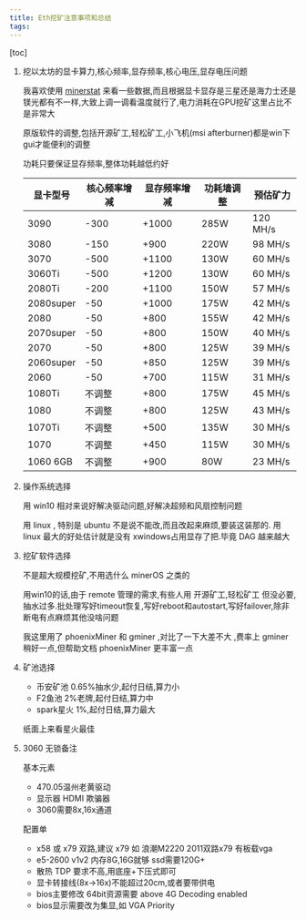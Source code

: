 ```yaml
---
title: Eth挖矿注意事项和总结
tags: 
---
```


[toc]

1. 挖以太坊的显卡算力,核心频率,显存频率,核心电压,显存电压问题

	我喜欢使用 [minerstat](https://minerstat.com/hardware) 来看一些数据,而且根据显卡显存是三星还是海力士还是镁光都有不一样,大致上调一调看温度就行了,电力消耗在GPU挖矿这里占比不是非常大
	
	原版软件的调整,包括开源矿工,轻松矿工,小飞机(msi afterburner)都是win下gui才能便利的调整
	
	功耗只要保证显存频率,整体功耗越低约好

	显卡型号 | 核心频率增减 | 显存频率增减 | 功耗墙调整 | 预估矿力
	---------|--------------|--------------|------------|---------
	3090 |	    -300 |	    +1000 |	285W |	120 MH/s
	3080 |	    -150 |	    +900 |	220W |	98 MH/s
	3070 |	    -500 |	    +1100 |	130W |	60 MH/s
	3060Ti |	-500 |	    +1200 |	130W |	60 MH/s
	2080Ti |    -200 |	    +1100 |	150W |	57 MH/s
	2080super |	-50 |	  +1000 | 175W | 42 MH/s
	2080 |	     -50 |	       +800 | 155W | 42 MH/s
	2070super |	-50 |	   +800 | 150W | 40 MH/s
	2070 |	     -50 |	       +800 | 125W | 39 MH/s
	2060super |	-50 |	   +850 | 125W | 39 MH/s
	2060 |	     -50 |	       +700 | 115W | 31 MH/s
	1080Ti |	不调整 |   +800 |	175W | 45 MH/s
	1080 |	     不调整 |	 +800 |	125W |	43 MH/s
	1070Ti |	不调整 |	+500 |	135W | 30 MH/s
	1070 |	     不调整 |	 +450 |	115W |	30 MH/s
	1060 6GB | 不调整 | +900 |	80W |	 23 MH/s
	
2. 操作系统选择

	用 win10 相对来说好解决驱动问题,好解决超频和风扇控制问题
	
	用 linux , 特别是 ubuntu 不是说不能改,而且改起来麻烦,要装这装那的. 用 linux 最大的好处估计就是没有 xwindows占用显存了把.毕竟 DAG 越来越大
	
3. 挖矿软件选择

	不是超大规模挖矿,不用选什么 minerOS 之类的
	
	用win10的话,由于 remote 管理的需求,有些人用 开源矿工,轻松矿工 但没必要,抽水过多.批处理写好timeout恢复,写好reboot和autostart,写好failover,除非断电有点麻烦其他没啥问题
	
	我这里用了 phoenixMiner 和 gminer ,对比了一下大差不大 ,费率上 gminer 稍好一点,但帮助文档 phoenixMiner 更丰富一点

4. 矿池选择

	- 币安矿池 0.65%抽水少,起付日结,算力小
	- F2鱼池 2%老牌,起付日结,算力中	
	- spark星火 1%,起付日结,算力最大
	
	纸面上来看星火最佳

5. 3060 无锁备注
	
	基本元素
	- 470.05温州老黄驱动
	- 显示器 HDMI 欺骗器
	- 3060需要8x,16x通道

	配置单
	- x58 或 x79 双路,建议 x79 如 浪潮M2220 2011双路x79 有板载vga
	- e5-2600 v1v2 内存8G,16G就够 ssd需要120G+
	- 散热 TDP 要求不高,用底座+下压式即可
	- 显卡转接线(8x->16x)不能超过20cm,或者要带供电
	- bios主要修改 64bit资源需要 above 4G Decoding enabled
	- bios显示需要改为集显,如 VGA Priority
	
	